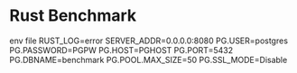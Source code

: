 # Rust Benchmark

env file
RUST_LOG=error
SERVER_ADDR=0.0.0.0:8080
PG.USER=postgres
PG.PASSWORD=PGPW
PG.HOST=PGHOST
PG.PORT=5432
PG.DBNAME=benchmark
PG.POOL.MAX_SIZE=50
PG.SSL_MODE=Disable


